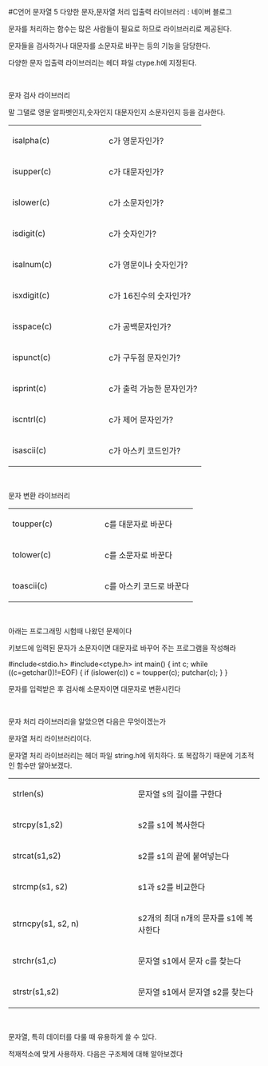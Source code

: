 #C언어 문자열 5 다양한 문자,문자열 처리 입출력 라이브러리 : 네이버 블로그
<div class="wrap_rabbit pcol2 _param(1) _postViewArea221562663966" id="post-view221562663966">
<!-- Rabbit HTML --><div class="se-viewer se-theme-default" lang="ko-KR">
<!-- SE_DOC_HEADER_END -->
<div class="se-main-container">
<div class="se-component se-text se-l-default" id="SE-86d50f55-24d6-4c6a-a608-0df3dc554050">
<div class="se-component-content">
<div class="se-section se-section-text se-l-default">
<div class="se-module se-module-text"><!-- SE-TEXT { --><p class="se-text-paragraph se-text-paragraph-align-" id="SE-d286af66-9b2f-4954-b65e-cbd285324918" style=""><span class="se-fs- se-ff-" id="SE-9c9fcdbc-493c-4a6c-8ec5-ab184520e8b5" style="">문자를 처리하는 함수는 많은 사람들이 필요로 하므로 라이브러리로 제공된다.</span></p><!-- } SE-TEXT --><!-- SE-TEXT { --><p class="se-text-paragraph se-text-paragraph-align-" id="SE-91a09284-431e-420e-bc68-27f5977b724e" style=""><span class="se-fs- se-ff-" id="SE-c68ae2b6-f7d1-4992-8343-adaea9d7b86f" style="">문자들을 검사하거나 대문자를 소문자로 바꾸는 등의 기능을 담당한다.</span></p><!-- } SE-TEXT --><!-- SE-TEXT { --><p class="se-text-paragraph se-text-paragraph-align-" id="SE-8aacf340-56a1-42ca-9c75-6bb01144beb6" style=""><span class="se-fs- se-ff-" id="SE-484eb2cd-6c1f-4586-98f2-e3188aa531e4" style="">다양한 문자 입출력 라이브러리는 헤더 파일 ctype.h에 지정된다.</span></p><!-- } SE-TEXT --><!-- SE-TEXT { --><p class="se-text-paragraph se-text-paragraph-align-" id="SE-db6f0d2a-752c-4e42-bb61-2dda27dcc353" style=""><span class="se-fs- se-ff-" id="SE-41c1a9c1-e6ca-4a4f-bce8-4495792a06c5" style="">​</span></p><!-- } SE-TEXT --><!-- SE-TEXT { --><p class="se-text-paragraph se-text-paragraph-align-" id="SE-cb7df251-b400-48a5-a739-0b643a984645" style=""><span class="se-fs- se-ff-" id="SE-0ec4a44a-8a8b-40cc-89fd-9845d63d03f5" style="">문자 검사 라이브러리</span></p><!-- } SE-TEXT --><!-- SE-TEXT { --><p class="se-text-paragraph se-text-paragraph-align-" id="SE-9cf13906-4f4e-419d-84b8-75f733d899d3" style=""><span class="se-fs- se-ff-" id="SE-8191ba38-6e3c-4f67-aac1-94f5f9652278" style="">말 그댈로 영문 알파벳인지,숫자인지 대문자인지 소문자인지 등을 검사한다.</span></p><!-- } SE-TEXT --></div>
</div>
</div>
</div> <div class="se-component se-table se-l-default" id="SE-7e7d48e0-8591-49f1-9db5-be39c1ec5b6a">
<div class="se-component-content">
<div class="se-section se-section-table se-l-default se-section-align-" style="width: 100%;">
<div class="se-table-container">
<table class="se-table-content" style="">
<tbody><tr class="se-tr"><td class="se-cell" colspan="1" rowspan="1" style="width: 50.0%; height: 43.0px;  "><div class="se-module se-module-text"><p class="se-text-paragraph se-text-paragraph-align-" id="SE-1d3a876c-0e31-4d6d-b6c1-252c3f953a92" style=""><span class="se-fs- se-ff-" id="SE-6b10dda3-6d5f-4e4b-8f6d-fc1bb0cc4661" style="">isalpha(c)</span></p></div></td><td class="se-cell" colspan="1" rowspan="1" style="width: 50.0%; height: 43.0px;  "><div class="se-module se-module-text"><p class="se-text-paragraph se-text-paragraph-align-" id="SE-24ceaa22-a2bd-49b3-bb4a-b2ed5140a6cb" style=""><span class="se-fs- se-ff-" id="SE-7502eff6-181f-4996-a06e-1c6f99c2e614" style="">c가 영문자인가?</span></p></div></td></tr><tr class="se-tr"><td class="se-cell" colspan="1" rowspan="1" style="width: 50.0%; height: 43.0px;  "><div class="se-module se-module-text"><p class="se-text-paragraph se-text-paragraph-align-" id="SE-9fb968ab-90f6-4c01-ad5d-2ab357d85147" style=""><span class="se-fs- se-ff-" id="SE-09223ea5-6d72-4d4d-9571-9d8f7044807c" style="">isupper(c)</span></p></div></td><td class="se-cell" colspan="1" rowspan="1" style="width: 50.0%; height: 43.0px;  "><div class="se-module se-module-text"><p class="se-text-paragraph se-text-paragraph-align-" id="SE-8ede7238-c6a7-4595-ab68-f3f8819bdfda" style=""><span class="se-fs- se-ff-" id="SE-71a04678-2fe1-45b9-8386-8a5ff0514187" style="">c가 대문자인가?</span></p></div></td></tr><tr class="se-tr"><td class="se-cell" colspan="1" rowspan="1" style="width: 50.0%; height: 43.0px;  "><div class="se-module se-module-text"><p class="se-text-paragraph se-text-paragraph-align-" id="SE-06237fc0-ec95-4f4d-8829-3d81ba87e336" style=""><span class="se-fs- se-ff-" id="SE-455a2d33-8906-4d28-a276-d1d5eecd05d3" style="">islower(c)</span></p></div></td><td class="se-cell" colspan="1" rowspan="1" style="width: 50.0%; height: 43.0px;  "><div class="se-module se-module-text"><p class="se-text-paragraph se-text-paragraph-align-" id="SE-bd976930-122c-4044-8814-e78e602e134d" style=""><span class="se-fs- se-ff-" id="SE-efe496d2-709b-47cc-8628-b468821f2e86" style="">c가 소문자인가?</span></p></div></td></tr><tr class="se-tr"><td class="se-cell" colspan="1" rowspan="1" style="width: 50.0%; height: 43.0px;  "><div class="se-module se-module-text"><p class="se-text-paragraph se-text-paragraph-align-" id="SE-dfcd54b2-4368-4d93-a782-ce60502af9a8" style=""><span class="se-fs- se-ff-" id="SE-fc35a2bf-3f6c-4459-93d1-4c74465e30ba" style="">isdigit(c)</span></p></div></td><td class="se-cell" colspan="1" rowspan="1" style="width: 50.0%; height: 43.0px;  "><div class="se-module se-module-text"><p class="se-text-paragraph se-text-paragraph-align-" id="SE-7e562336-7f68-4dcd-a6c3-1bbfd6f45cfd" style=""><span class="se-fs- se-ff-" id="SE-b5c9d55b-8357-4a5f-9c62-5e4595fb1e25" style="">c가 숫자인가?</span></p></div></td></tr><tr class="se-tr"><td class="se-cell" colspan="1" rowspan="1" style="width: 50.0%; height: 43.0px;  "><div class="se-module se-module-text"><p class="se-text-paragraph se-text-paragraph-align-" id="SE-0660d229-731c-4bc7-bba0-50bbbbd1c069" style=""><span class="se-fs- se-ff-" id="SE-b4e773c6-d2f7-464e-8ba8-f8901e7a9d06" style="">isalnum(c)</span></p></div></td><td class="se-cell" colspan="1" rowspan="1" style="width: 50.0%; height: 43.0px;  "><div class="se-module se-module-text"><p class="se-text-paragraph se-text-paragraph-align-" id="SE-79f95bf4-7b31-4177-888b-39b4aff3df21" style=""><span class="se-fs- se-ff-" id="SE-94c0def7-5440-4e2e-be32-24552e4ec460" style="">c가 영문이나 숫자인가?</span></p></div></td></tr><tr class="se-tr"><td class="se-cell" colspan="1" rowspan="1" style="width: 50.0%; height: 43.0px;  "><div class="se-module se-module-text"><p class="se-text-paragraph se-text-paragraph-align-" id="SE-652bda79-e0d0-4a28-9b81-687461bcda38" style=""><span class="se-fs- se-ff-" id="SE-19bb572b-7bd0-41e0-9038-b67ff952e3c7" style="">isxdigit(c)</span></p></div></td><td class="se-cell" colspan="1" rowspan="1" style="width: 50.0%; height: 43.0px;  "><div class="se-module se-module-text"><p class="se-text-paragraph se-text-paragraph-align-" id="SE-a3d35e7f-f073-4e94-9ce2-da049d891519" style=""><span class="se-fs- se-ff-" id="SE-89451c31-4e1e-40ea-816f-9b1b702cfee9" style="">c가 16진수의 숫자인가?</span></p></div></td></tr><tr class="se-tr"><td class="se-cell" colspan="1" rowspan="1" style="width: 50.0%; height: 43.0px;  "><div class="se-module se-module-text"><p class="se-text-paragraph se-text-paragraph-align-" id="SE-5eba4716-b22d-4af0-81e6-0aff51fe4d87" style=""><span class="se-fs- se-ff-" id="SE-71991def-48d4-48b5-9584-1776adb40fef" style="">isspace(c)</span></p></div></td><td class="se-cell" colspan="1" rowspan="1" style="width: 50.0%; height: 43.0px;  "><div class="se-module se-module-text"><p class="se-text-paragraph se-text-paragraph-align-" id="SE-6a632b3d-0798-4da0-b057-6d6bfe9c301a" style=""><span class="se-fs- se-ff-" id="SE-4e2e4d6f-71ef-4ef9-b69a-593fd0380dee" style="">c가 공백문자인가?</span></p></div></td></tr><tr class="se-tr"><td class="se-cell" colspan="1" rowspan="1" style="width: 50.0%; height: 43.0px;  "><div class="se-module se-module-text"><p class="se-text-paragraph se-text-paragraph-align-" id="SE-ec622ada-ab6f-4323-a12b-af3288250fb9" style=""><span class="se-fs- se-ff-" id="SE-c3efc3a0-5976-4a15-9708-d3f6ae70ae93" style="">ispunct(c)</span></p></div></td><td class="se-cell" colspan="1" rowspan="1" style="width: 50.0%; height: 43.0px;  "><div class="se-module se-module-text"><p class="se-text-paragraph se-text-paragraph-align-" id="SE-cbf15e0f-d073-4c23-9c60-819ee8c4cdc8" style=""><span class="se-fs- se-ff-" id="SE-619c7ba2-12ff-4c74-8076-8b7692b90330" style="">c가 구두점 문자인가?</span></p></div></td></tr><tr class="se-tr"><td class="se-cell" colspan="1" rowspan="1" style="width: 50.0%; height: 43.0px;  "><div class="se-module se-module-text"><p class="se-text-paragraph se-text-paragraph-align-" id="SE-1c38f9eb-5452-4966-b5b6-50a6171efc07" style=""><span class="se-fs- se-ff-" id="SE-45ca1f0d-4116-4a09-ac8e-b2f3e2ecec1a" style="">isprint(c)</span></p></div></td><td class="se-cell" colspan="1" rowspan="1" style="width: 50.0%; height: 43.0px;  "><div class="se-module se-module-text"><p class="se-text-paragraph se-text-paragraph-align-" id="SE-7a488637-6f7f-41c1-98b3-c12d5c28b0a8" style=""><span class="se-fs- se-ff-" id="SE-e2385f1f-f9c0-4514-95ad-21ec261b272b" style="">c가 출력 가능한 문자인가?</span></p></div></td></tr><tr class="se-tr"><td class="se-cell" colspan="1" rowspan="1" style="width: 50.0%; height: 43.0px;  "><div class="se-module se-module-text"><p class="se-text-paragraph se-text-paragraph-align-" id="SE-7f0429c8-f055-44ff-b0ff-33bce4ad1cd6" style=""><span class="se-fs- se-ff-" id="SE-5db7c06c-2706-4034-95a7-ea94a5d70f1a" style="">iscntrl(c)</span></p></div></td><td class="se-cell" colspan="1" rowspan="1" style="width: 50.0%; height: 43.0px;  "><div class="se-module se-module-text"><p class="se-text-paragraph se-text-paragraph-align-" id="SE-d32a9ad7-6f7a-46d6-83ea-68103ad60c10" style=""><span class="se-fs- se-ff-" id="SE-f01bc20e-b26f-4640-a38b-d9ef3e0fb615" style="">c가 제어 문자인가?</span></p></div></td></tr><tr class="se-tr"><td class="se-cell" colspan="1" rowspan="1" style="width: 50.0%; height: 43.0px;  "><div class="se-module se-module-text"><p class="se-text-paragraph se-text-paragraph-align-" id="SE-ba59d08b-c2d6-4d01-b0e4-26f7a644a441" style=""><span class="se-fs- se-ff-" id="SE-ec1d216f-4f13-45cf-99ea-bf856803ebe3" style="">isascii(c)</span></p></div></td><td class="se-cell" colspan="1" rowspan="1" style="width: 50.0%; height: 43.0px;  "><div class="se-module se-module-text"><p class="se-text-paragraph se-text-paragraph-align-" id="SE-8d2c74fa-1b50-4961-b28b-b61c0d432d97" style=""><span class="se-fs- se-ff-" id="SE-c0d46682-59c6-423a-aa72-75cdf02c3268" style="">c가 아스키 코드인가?</span></p></div></td></tr></tbody>
</table>
</div>
</div>
</div>
<script class="__se_module_data" data-module='{"type":"v2_table", "id" : "SE-7e7d48e0-8591-49f1-9db5-be39c1ec5b6a", "data": { "columnCount" : "3" }}' type="text/data"></script>
</div> <div class="se-component se-text se-l-default" id="SE-a8ab67b1-a498-4324-bcc0-cc288b3df8a2">
<div class="se-component-content">
<div class="se-section se-section-text se-l-default">
<div class="se-module se-module-text"><!-- SE-TEXT { --><p class="se-text-paragraph se-text-paragraph-align-" id="SE-c5257c91-8952-44c7-9341-7780c805ac02" style=""><span class="se-fs- se-ff-" id="SE-7d0d6dcf-7bb3-4d3c-a41b-238aba051b47" style="">​</span></p><!-- } SE-TEXT --><!-- SE-TEXT { --><p class="se-text-paragraph se-text-paragraph-align-" id="SE-913bdf0b-c0b5-4668-a1cf-6170408786a4" style=""><span class="se-fs- se-ff-" id="SE-f76b43c1-9539-4f56-961e-9e2ceb59ccfd" style="">문자 변환 라이브러리</span></p><!-- } SE-TEXT --></div>
</div>
</div>
</div> <div class="se-component se-table se-l-default" id="SE-e2b2d085-dc0a-4c1a-8fdd-81da4ca8f41b">
<div class="se-component-content">
<div class="se-section se-section-table se-l-default se-section-align-" style="width: 100%;">
<div class="se-table-container">
<table class="se-table-content" style="">
<tbody><tr class="se-tr"><td class="se-cell" colspan="1" rowspan="1" style="width: 50.0%; height: 43.0px;  "><div class="se-module se-module-text"><p class="se-text-paragraph se-text-paragraph-align-" id="SE-6735f7a8-8d17-4099-9d5e-03399752ae91" style=""><span class="se-fs- se-ff-" id="SE-f7629039-777a-4052-b5b5-cf11408452e7" style="">toupper(c)</span></p></div></td><td class="se-cell" colspan="1" rowspan="1" style="width: 50.0%; height: 43.0px;  "><div class="se-module se-module-text"><p class="se-text-paragraph se-text-paragraph-align-" id="SE-3be807ca-ba99-4041-aa3c-9c0020ec24e5" style=""><span class="se-fs- se-ff-" id="SE-c1bc6e3e-ab60-4a8b-80b7-47cef765bb74" style="">c를 대문자로 바꾼다</span></p></div></td></tr><tr class="se-tr"><td class="se-cell" colspan="1" rowspan="1" style="width: 50.0%; height: 43.0px;  "><div class="se-module se-module-text"><p class="se-text-paragraph se-text-paragraph-align-" id="SE-2dce4e23-fe17-48bf-8fe7-b5d8ea666131" style=""><span class="se-fs- se-ff-" id="SE-7c84c3fa-5234-48d3-a709-06f46e872fa2" style="">tolower(c)</span></p></div></td><td class="se-cell" colspan="1" rowspan="1" style="width: 50.0%; height: 43.0px;  "><div class="se-module se-module-text"><p class="se-text-paragraph se-text-paragraph-align-" id="SE-f0a17306-0a8e-4177-b46b-4bab2a034f1a" style=""><span class="se-fs- se-ff-" id="SE-0e9da80f-f657-4bd1-933e-6efe7a9fd9d1" style="">c를 소문자로 바꾼다</span></p></div></td></tr><tr class="se-tr"><td class="se-cell" colspan="1" rowspan="1" style="width: 50.0%; height: 43.0px;  "><div class="se-module se-module-text"><p class="se-text-paragraph se-text-paragraph-align-" id="SE-6e4d3a29-c69c-4ef8-8d2a-0d644e5fa2ad" style=""><span class="se-fs- se-ff-" id="SE-1ae9de62-2031-464a-9938-5be785b31189" style="">toascii(c)</span></p></div></td><td class="se-cell" colspan="1" rowspan="1" style="width: 50.0%; height: 43.0px;  "><div class="se-module se-module-text"><p class="se-text-paragraph se-text-paragraph-align-" id="SE-fff4af01-48c2-4b1b-87ca-396a877ffb46" style=""><span class="se-fs- se-ff-" id="SE-7ebf1a3b-c8a7-4e16-acaf-1fa8c44c8083" style="">c를 아스키 코드로 바꾼다</span></p></div></td></tr></tbody>
</table>
</div>
</div>
</div>
<script class="__se_module_data" data-module='{"type":"v2_table", "id" : "SE-e2b2d085-dc0a-4c1a-8fdd-81da4ca8f41b", "data": { "columnCount" : "3" }}' type="text/data"></script>
</div> <div class="se-component se-text se-l-default" id="SE-f2b96932-b515-46a8-9e90-fd09a16b6ad8">
<div class="se-component-content">
<div class="se-section se-section-text se-l-default">
<div class="se-module se-module-text"><!-- SE-TEXT { --><p class="se-text-paragraph se-text-paragraph-align-" id="SE-0b79678d-3eea-4233-b672-944f1a961437" style=""><span class="se-fs- se-ff-" id="SE-601608be-43b9-4a38-b08b-192abfe2bcb0" style="">​</span></p><!-- } SE-TEXT --><!-- SE-TEXT { --><p class="se-text-paragraph se-text-paragraph-align-" id="SE-e1ecaa35-615a-4e39-9b53-74c01bc1f3b0" style=""><span class="se-fs- se-ff-" id="SE-4e4e8f37-ebb3-43c1-9134-765eaade1164" style="">아래는 프로그래밍 시험때 나왔던 문제이다</span></p><!-- } SE-TEXT --><!-- SE-TEXT { --><p class="se-text-paragraph se-text-paragraph-align-" id="SE-8ffcb402-a616-45a8-b78e-625446090a8a" style=""><span class="se-fs- se-ff-" id="SE-9e4ae76b-8f4f-41e8-8ce0-a460ad1a9aee" style="">키보드에 입력된 문자가 소문자이면 대문자로 바꾸어 주는 프로그램을 작성해라</span></p><!-- } SE-TEXT --></div>
</div>
</div>
</div> <div class="se-component se-code se-l-default" id="SE-aed7c92e-5a20-421b-9c21-8a10c8fadbce">
<div class="se-component-content">
<div class="se-section se-section-code se-l-default">
<div class="se-module se-module-code se-fs-fs13">
<div class="se-code-source">
<div class="__se_code_view language-javascript">#include&lt;stdio.h&gt;
#include&lt;ctype.h&gt;
int main() {
	int c;
	while ((c=getchar())!=EOF)
	{
		if (islower(c))
			c = toupper(c);
		putchar(c);
	}
}</div>
</div>
</div>
</div>
</div>
<script class="__se_module_data" data-module='{"type":"v2_code", "id" : "SE-aed7c92e-5a20-421b-9c21-8a10c8fadbce"}' type="text/data"></script>
</div> <div class="se-component se-text se-l-default" id="SE-d83005fe-5e5e-4380-9a36-3439b034f1ea">
<div class="se-component-content">
<div class="se-section se-section-text se-l-default">
<div class="se-module se-module-text"><!-- SE-TEXT { --><p class="se-text-paragraph se-text-paragraph-align-" id="SE-2336f325-a168-42bf-9dbf-1a3177e434a1" style=""><span class="se-fs- se-ff-" id="SE-b5cf5254-2d64-4236-b74d-47c31604e010" style="">문자를 입력받은 후 검사해 소문자이면 대문자로 변환시킨다</span></p><!-- } SE-TEXT --><!-- SE-TEXT { --><p class="se-text-paragraph se-text-paragraph-align-" id="SE-fe692ac9-93d4-4840-bd0d-0664c4f2e96c" style=""><span class="se-fs- se-ff-" id="SE-8512c47e-5c05-4046-8b57-3e206e9261c8" style="">​</span></p><!-- } SE-TEXT --><!-- SE-TEXT { --><p class="se-text-paragraph se-text-paragraph-align-" id="SE-7689eb53-68fd-4d7b-95ec-f99e38d0f58d" style=""><span class="se-fs- se-ff-" id="SE-5f5f3a09-933b-43f6-841e-423003bfc555" style="">문자 처리 라이브러리을 알았으면 다음은 무엇이겠는가</span></p><!-- } SE-TEXT --><!-- SE-TEXT { --><p class="se-text-paragraph se-text-paragraph-align-" id="SE-74964e4a-915a-44f4-8a32-0d0c340bfd74" style=""><span class="se-fs- se-ff-" id="SE-63ad769c-e94c-4185-9c7e-e6ac1242796a" style="">문자열 처리 라이브러리이다.</span></p><!-- } SE-TEXT --><!-- SE-TEXT { --><p class="se-text-paragraph se-text-paragraph-align-" id="SE-1a76eac4-49f0-44e2-a9f9-842777a2d7a5" style=""><span class="se-fs- se-ff-" id="SE-387297ef-7b5f-47bf-addb-b8ba7f9532c7" style="">문자열 처리 라이브러리는 헤더 파일 string.h에 위치하다. 또 복잡하기 때문에 기초적인 함수만 알아보겠다.</span></p><!-- } SE-TEXT --></div>
</div>
</div>
</div> <div class="se-component se-table se-l-default" id="SE-56d1b479-fa1f-4c7e-9a48-42728dbc5918">
<div class="se-component-content">
<div class="se-section se-section-table se-l-default se-section-align-" style="width: 100%;">
<div class="se-table-container">
<table class="se-table-content" style="">
<tbody><tr class="se-tr"><td class="se-cell" colspan="1" rowspan="1" style="width: 50.0%; height: 43.0px;  "><div class="se-module se-module-text"><p class="se-text-paragraph se-text-paragraph-align-" id="SE-b3ac8351-c1a3-40fb-aaeb-1c50ce6421c4" style=""><span class="se-fs- se-ff-" id="SE-369dd5d4-767b-48e2-abcd-9b091940f267" style="">strlen(s)</span></p></div></td><td class="se-cell" colspan="1" rowspan="1" style="width: 50.0%; height: 43.0px;  "><div class="se-module se-module-text"><p class="se-text-paragraph se-text-paragraph-align-" id="SE-ffbb8208-c8e2-4162-9aee-c056646135ff" style=""><span class="se-fs- se-ff-" id="SE-537b5791-667d-4fa8-9eaa-6d492f948553" style="">문자열 s의 길이를 구한다</span></p></div></td></tr><tr class="se-tr"><td class="se-cell" colspan="1" rowspan="1" style="width: 50.0%; height: 43.0px;  "><div class="se-module se-module-text"><p class="se-text-paragraph se-text-paragraph-align-" id="SE-7238d2bb-8189-4cdb-9ff9-47d5e5c3d7ae" style=""><span class="se-fs- se-ff-" id="SE-80c213a4-43c8-4f09-bb88-ee556450ca91" style="">strcpy(s1,s2)</span></p></div></td><td class="se-cell" colspan="1" rowspan="1" style="width: 50.0%; height: 43.0px;  "><div class="se-module se-module-text"><p class="se-text-paragraph se-text-paragraph-align-" id="SE-b14adbfa-a272-43ef-8c5f-62ca25cdae8f" style=""><span class="se-fs- se-ff-" id="SE-c04490d6-1170-42a3-b1df-2f33a0000a7b" style="">s2를 s1에 복사한다</span></p></div></td></tr><tr class="se-tr"><td class="se-cell" colspan="1" rowspan="1" style="width: 50.0%; height: 43.0px;  "><div class="se-module se-module-text"><p class="se-text-paragraph se-text-paragraph-align-" id="SE-a7c293c9-341b-471c-9487-229ba8b2d772" style=""><span class="se-fs- se-ff-" id="SE-7c28edad-4922-4d92-8ab3-d9233f320e2c" style="">strcat(s1,s2)</span></p></div></td><td class="se-cell" colspan="1" rowspan="1" style="width: 50.0%; height: 43.0px;  "><div class="se-module se-module-text"><p class="se-text-paragraph se-text-paragraph-align-" id="SE-702611e3-c5da-4d11-88d3-8762cd2d8d32" style=""><span class="se-fs- se-ff-" id="SE-9db3a4a3-5eea-40c1-9865-86f2124a1e84" style="">s2를 s1의 끝에 붙여넣는다</span></p></div></td></tr><tr class="se-tr"><td class="se-cell" colspan="1" rowspan="1" style="width: 50.0%; height: 43.0px;  "><div class="se-module se-module-text"><p class="se-text-paragraph se-text-paragraph-align-" id="SE-ccc3fa20-0d22-41c2-839d-04fadfffe256" style=""><span class="se-fs- se-ff-" id="SE-685bd064-f3d3-4627-b781-333d5b51a3fa" style="">strcmp(s1, s2)</span></p></div></td><td class="se-cell" colspan="1" rowspan="1" style="width: 50.0%; height: 43.0px;  "><div class="se-module se-module-text"><p class="se-text-paragraph se-text-paragraph-align-" id="SE-97ceb5c1-cbc6-4c79-a82b-89db3d2a2d4f" style=""><span class="se-fs- se-ff-" id="SE-f16a7529-bf5f-4333-9aaa-a29018ca3c18" style="">s1과 s2를 비교한다</span></p></div></td></tr><tr class="se-tr"><td class="se-cell" colspan="1" rowspan="1" style="width: 50.0%; height: 43.0px;  "><div class="se-module se-module-text"><p class="se-text-paragraph se-text-paragraph-align-" id="SE-3cdd405d-6a52-4f6d-b8d8-5191d03f67b9" style=""><span class="se-fs- se-ff-" id="SE-ad83b624-17fd-4818-bdf9-37e81c4468cb" style="">strncpy(s1, s2, n)</span></p></div></td><td class="se-cell" colspan="1" rowspan="1" style="width: 50.0%; height: 43.0px;  "><div class="se-module se-module-text"><p class="se-text-paragraph se-text-paragraph-align-" id="SE-2b6e5c0c-ebf2-4b52-a5ba-b55f6bee4a05" style=""><span class="se-fs- se-ff-" id="SE-af0e70da-c8fb-4fc9-a8fa-7cc6e9da4af7" style="">s2개의 최대 n개의 문자를 s1에 복사한다</span></p></div></td></tr><tr class="se-tr"><td class="se-cell" colspan="1" rowspan="1" style="width: 50.0%; height: 43.0px;  "><div class="se-module se-module-text"><p class="se-text-paragraph se-text-paragraph-align-" id="SE-b119126e-e88c-4b96-b80b-a82eab15c063" style=""><span class="se-fs- se-ff-" id="SE-8f2844b6-d9fe-4629-95db-d682da97ff5a" style="">strchr(s1,c)</span></p></div></td><td class="se-cell" colspan="1" rowspan="1" style="width: 50.0%; height: 43.0px;  "><div class="se-module se-module-text"><p class="se-text-paragraph se-text-paragraph-align-" id="SE-6c8fff92-cf65-4199-90e9-d6c63f7a863f" style=""><span class="se-fs- se-ff-" id="SE-6ca1a458-c685-46ea-981d-17b8397c9c1f" style="">문자열 s1에서 문자 c를 찾는다</span></p></div></td></tr><tr class="se-tr"><td class="se-cell" colspan="1" rowspan="1" style="width: 50.0%; height: 43.0px;  "><div class="se-module se-module-text"><p class="se-text-paragraph se-text-paragraph-align-" id="SE-d2fcf01f-57a5-4ee3-bf97-a7eb2f96d7a6" style=""><span class="se-fs- se-ff-" id="SE-e2bd8ac2-dc51-4808-9e8e-394d817456c3" style="">strstr(s1,s2)</span></p></div></td><td class="se-cell" colspan="1" rowspan="1" style="width: 50.0%; height: 43.0px;  "><div class="se-module se-module-text"><p class="se-text-paragraph se-text-paragraph-align-" id="SE-2d667f48-f664-4827-833a-01cc5f82b74d" style=""><span class="se-fs- se-ff-" id="SE-c1e9f169-a565-4766-a637-dc10ff3a865a" style="">문자열 s1에서 문자열 s2를 찾는다</span></p></div></td></tr></tbody>
</table>
</div>
</div>
</div>
<script class="__se_module_data" data-module='{"type":"v2_table", "id" : "SE-56d1b479-fa1f-4c7e-9a48-42728dbc5918", "data": { "columnCount" : "3" }}' type="text/data"></script>
</div> <div class="se-component se-text se-l-default" id="SE-943e2d0d-bda5-4758-9a72-b37cef916fcb">
<div class="se-component-content">
<div class="se-section se-section-text se-l-default">
<div class="se-module se-module-text"><!-- SE-TEXT { --><p class="se-text-paragraph se-text-paragraph-align-" id="SE-5ca27b8a-6110-46e4-b5d0-f5f7eee7545e" style=""><span class="se-fs- se-ff-" id="SE-9ee90f6d-46f5-4105-a2de-516b4a908980" style="">​</span></p><!-- } SE-TEXT --><!-- SE-TEXT { --><p class="se-text-paragraph se-text-paragraph-align-" id="SE-f2a8d147-d6c7-449d-a5eb-d295026c1b5d" style=""><span class="se-fs- se-ff-" id="SE-3949c71a-ba86-4730-9862-c1b6cc8fa83d" style="">문자열, 특히 데이터를 다룰 때 유용하게 쓸 수 있다.</span></p><!-- } SE-TEXT --><!-- SE-TEXT { --><p class="se-text-paragraph se-text-paragraph-align-" id="SE-c1b0b1da-b9dc-47bf-8c81-ff089afe56e0" style=""><span class="se-fs- se-ff-" id="SE-09817889-cf2e-47c3-970f-517fbb009535" style="">적재적소에 맞게 사용하자. 다음은 구조체에 대해 알아보겠다</span></p><!-- } SE-TEXT --></div>
</div>
</div>
</div> </div>
</div>
</div>